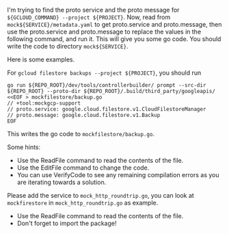 I'm trying to find the proto service and the proto message for `${GCLOUD_COMMAND} --project ${PROJECT}`. Now, read from `mock${SERVICE}/metadata.yaml` to get proto.service and proto.message, then use the proto.service and proto.message to replace the values in the following command, and run it. This will give you some go code. You should write the code to directory `mock${SERVICE}`.


Here is some examples.

For `gcloud filestore backups --project ${PROJECT}`, you should run
```
go run ${REPO_ROOT}/dev/tools/controllerbuilder/ prompt --src-dir ${REPO_ROOT} --proto-dir ${REPO_ROOT}/.build/third_party/googleapis/ <<EOF > mockfilestore/backup.go
// +tool:mockgcp-support
// proto.service: google.cloud.filestore.v1.CloudFilestoreManager
// proto.message: google.cloud.filestore.v1.Backup
EOF
```

This writes the go code to `mockfilestore/backup.go`.

Some hints:

* Use the ReadFile command to read the contents of the file.
* Use the EditFile command to change the code.
* You can use VerifyCode to see any remaining compilation errors as you are iterating towards a solution.

Please add the service to `mock_http_roundtrip.go`, you can look at `mockfirestore` in `mock_http_roundtrip.go` as example.

* Use the ReadFile command to read the contents of the file.
* Don't forget to import the package!

